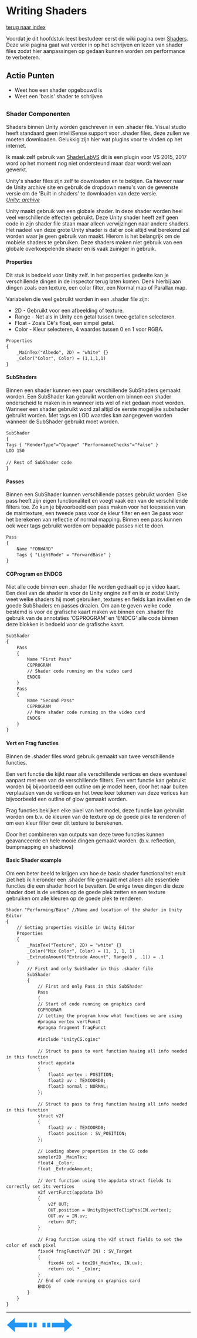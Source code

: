 # Writing Shaders
[terug naar index](/Index.md#scripting)  

Voordat je dit hoofdstuk leest bestudeer eerst de wiki pagina over [Shaders](/Graphics/ShadersPostProcessing.md). Deze wiki pagina gaat wat verder 
in op het schrijven en lezen van shader files zodat hier aanpassingen op gedaan kunnen worden om performance te verbeteren.  

## Actie Punten
* Weet hoe een shader opgebouwd is
* Weet een 'basis' shader te schrijven
##  

### Shader Componenten 

Shaders binnen Unity worden geschreven in een .shader file. Visual studio heeft standaard geen intelliSense support voor .shader files, deze zullen 
we moeten downloaden. Gelukkig zijn hier wat plugins voor te vinden op het internet.  

Ik maak zelf gebruik van [ShaderLabVS](https://forum.unity.com/threads/free-shaderlabvs-visual-studio-extension-for-unity-shaderlab-programming.425922/) dit 
is een plugin voor VS 2015, 2017 word op het moment nog niet ondersteund maar daar wordt wel aan gewerkt.  

Unity's shader files zijn zelf te downloaden en te bekijen. Ga hievoor naar de Unity archive site en gebruik de dropdown menu's van de gewenste versie 
om de 'Built in shaders' te downloaden van deze versie.  
*[Unity: archive](https://unity3d.com/get-unity/download/archive)*  

Unity maakt gebruik van een globale shader. In deze shader worden heel veel verschillende effecten gebruikt. Deze Unity shader heeft zelf geen code 
in zijn shader file staan maar alleen verwijzingen naar andere shaders. Het nadeel van deze grote Unity shader is dat er ook altijd wat berekend 
zal worden waar je geen gebruik van maakt. Hierom is het belangrijk om de mobiele shaders te gebruiken. Deze shaders maken niet gebruik van een 
globale overkoepelende shader en is vaak zuiniger in gebruik.

#### Properties

Dit stuk is bedoeld voor Unity zelf. in het properties gedeelte kan je verschillende dingen in de inspector terug laten komen. Denk hierbij aan dingen 
zoals een texture, een color filter, een Normal map of Parallax map. 

Variabelen die veel gebruikt worden in een .shader file zijn:
* 2D 	- Gebruikt voor een afbeelding of texture.
* Range	- Net als in Unity een getal tussen twee getallen selecteren.
* Float	- Zoals C#'s float, een simpel getal.
* Color	- Kleur selecteren, 4 waardes tussen 0 en 1 voor RGBA.  

```
Properties
{
	_MainTex("Albedo", 2D) = "white" {}
	_Color("Color", Color) = (1,1,1,1)
}
```	 

#### SubShaders
 
Binnen een shader kunnen een paar verschillende SubShaders gemaakt worden. Een SubShader kan gebruikt worden om binnen een shader onderscheid te 
maken in in wanneer iets wel of niet gedaan moet worden. Wanneer een shader gebruikt word zal altijd de eerste mogelijke subshader gebruikt worden. 
Met tags en LOD waardes kan aangegeven worden wanneer de SubShader gebruikt moet worden.

```
SubShader
{
Tags { "RenderType"="Opaque" "PerformanceChecks"="False" }
LOD 150

// Rest of SubShader code
}
```

#### Passes

Binnen een SubShader kunnen verschillende passes gebruikt worden. Elke pass heeft zijn eigen functionaliteit en voegt vaak een van de verschillende 
filters toe. Zo kun je bijvoorbeeld een pass maken voor het toepassen van de maintexture, een tweede pass voor de kleur filter en een 3e pass voor 
het berekenen van reflectie of normal mapping. Binnen een pass kunnen ook weer tags gebruikt worden om bepaalde passes niet te doen.  

```
Pass
{
	Name "FORWARD"
	Tags { "LightMode" = "ForwardBase" }
}
```  
#### CGProgram en ENDCG  

Niet alle code binnen een .shader file worden gedraait op je video kaart. Een deel van de shader is voor de Unity engine zelf en is er zodat 
Unity weet welke shaders hij moet gebruiken, textures en fields kan invullen en de goede SubShaders en passes draaien. Om aan te geven welke 
code bestemd is voor de grafische kaart maken we binnen een .shader file gebruik van de annotaties 'CGPROGRAM' en 'ENDCG' alle code binnen deze 
blokken is bedoeld voor de grafische kaart. 

```
SubShader
{
	Pass
	{
		Name "First Pass"
		CGPROGRAM
		// Shader code running on the video card
		ENDCG
	}
	Pass
	{
		Name "Second Pass"
		CGPROGRAM
		// More shader code running on the video card
		ENDCG
	}
}
```

#### Vert en Frag functies

Binnen de .shader files word gebruik gemaakt van twee verschillende functies.  

Een vert functie die kijkt naar alle verschillende vertices en deze eventueel aanpast met een van de verschillende filters. Een vert functie 
kan gebruikt worden bij bijvoorbeeld een outline om je model heen, door het naar buiten verplaatsen van de vertices en het twee keer tekenen 
van deze verices kan bijvoorbeeld een outline of glow gemaakt worden.

Frag functies bekijken elke pixel van het model, deze functie kan gebruikt worden om b.v. de kleuren van de texture op de goede plek te 
renderen of om een kleur filter over dit texture te berekenen.

Door het combineren van outputs van deze twee functies kunnen geavanceerde en hele mooie dingen gemaakt worden. (b.v. reflection, bumpmapping en shadows)

#### Basic Shader example

Om een beter beeld te krijgen van hoe de basic shader functionaliteit eruit ziet heb ik hieronder een .shader file gemaakt met alleen alle essentiele 
functies die een shader hoort te bevatten. De enige twee dingen die deze shader doet is de vertices op de goede plek zetten en een texture gebruiken 
om alle kleuren op de goede plek te renderen. 

```
Shader "Performing/Base" //Name and location of the shader in Unity Editor
{
	// Setting properties visible in Unity Editor
	Properties
	{
		_MainTex("Texture", 2D) = "white" {}
		_Color("Mix Color", Color) = (1, 1, 1, 1)
		_ExtrudeAmount("Extrude Amount", Range(0 , .1)) = .1
	}
		// First and only SubShader in this .shader file
		SubShader
		{
			// First and only Pass in this SubShader
			Pass
			{
			// Start of code running on graphics card
			CGPROGRAM
			// Letting the program know what functions we are using
			#pragma vertex vertFunct
			#pragma fragment fragFunct

			#include "UnityCG.cginc"

			// Struct to pass to vert function having all info needed in this function
			struct appdata
			{
				float4 vertex : POSITION;
				float2 uv : TEXCOORD0;
				float3 normal : NORMAL;
			};

			// Struct to pass to frag function having all info needed in this function
			struct v2f
			{
				float2 uv : TEXCOORD0;
				float4 position : SV_POSITION;
			};
			
			// Loading above properties in the CG code
			sampler2D _MainTex;
			float4 _Color;
			float _ExtrudeAmount;

			// Vert function using the appdata struct fields to correctly set its vertices
			v2f vertFunct(appdata IN)
			{
				v2f OUT;
				OUT.position = UnityObjectToClipPos(IN.vertex);
				OUT.uv = IN.uv;
				return OUT;
			}

			// Frag function using the v2f struct fields to set the color of each pixel
			fixed4 fragFunct(v2f IN) : SV_Target
			{
				fixed4 col = tex2D(_MainTex, IN.uv);
				return col * _Color;
			}
			// End of code running on graphics card
			ENDCG
		}
	}
}
```

---
[![Last Page](/Afbeeldingen/Arrow_back_small.png)](/Scripting/GarbageCollector.md) [![Next Page](/Afbeeldingen/Arrow_next_small.png)](/Graphics/LevelOfDetail.md)